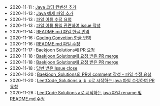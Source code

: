 * 2020-11-11 : [Java 코딩 컨벤션 추가](https://github.com/Baekjoon-Solutions/Baekjoon_Solutions/blob/main/CODING_CONVENTION.md)
* 2020-11-13 : [Java 예제 파일 추가](https://github.com/Baekjoon-Solutions/Baekjoon_Solutions/blob/main/Java/7569_%ED%86%A0%EB%A7%88%ED%86%A0/7569_BFS.java)
* 2020-11-13 : [파일 이름 수정 요청](https://github.com/codedecks-in/LeetCode-Solutions/pull/140)
* 2020-11-13 : [파일 이름 통일 관련하여 issue 작성](https://github.com/codedecks-in/LeetCode-Solutions/issues/142)
* 2020-11-14 : [README.md 파일 한글 번역](https://github.com/Baekjoon-Solutions/Baekjoon_Solutions/blob/main/README.md)
* 2020-11-16 : [Coding Convetion 한글 번역](https://github.com/Baekjoon-Solutions/Baekjoon_Solutions/blob/main/CODING_CONVENTION.md)
* 2020-11-16 : [README.md 파일 수정](https://github.com/Baekjoon-Solutions/Baekjoon_Solutions/blob/main/README.md)
* 2020-11-17 : [Baekjoon Solutions에 PR 요청](https://github.com/Baekjoon-Solutions/Baekjoon_Solutions/pull/1)
* 2020-11-18 : [Baekjoon Solutions에 요청 받은 PR merge](https://github.com/Baekjoon-Solutions/Baekjoon_Solutions/pull/2)
* 2020-11-18 : [Baekjoon Solutions에 요청 받은 PR merge](https://github.com/Baekjoon-Solutions/Baekjoon_Solutions/pull/3)
* 2020-11-18 : [답변 받은 Issue close](https://github.com/codedecks-in/LeetCode-Solutions/issues/142)
* 2020-11-20 : [Baekjoon_Solutions의 PR에 comment 작성 - 파일 수정 요청](https://github.com/Baekjoon-Solutions/Baekjoon_Solutions/pull/6)
* 2020-11-20 : [LeetCode_Solutions a, b, c로 시작하는 java 파일 수정하여 PR 요청](https://github.com/codedecks-in/LeetCode-Solutions/pull/144)
* 2020-11-26 : [LeetCode Solutions a로 시작하는 java 파일 rename 및 README.md 수정](https://github.com/codedecks-in/LeetCode-Solutions/pull/145)
